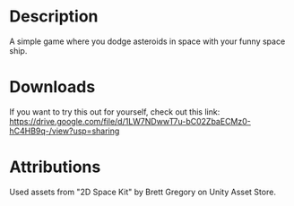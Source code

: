 # Description
A simple game where you dodge asteroids in space with your funny space ship.

# Downloads
If you want to try this out for yourself, check out this link: https://drive.google.com/file/d/1LW7NDwwT7u-bC02ZbaECMz0-hC4HB9q-/view?usp=sharing

# Attributions
Used assets from "2D Space Kit" by Brett Gregory on Unity Asset Store.
